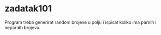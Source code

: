 # zadatak101
Program treba generirat random brojeve u polju i ispisat koliko ima parnih i neparnih brojeva.
